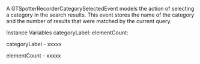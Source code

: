 A GTSpotterRecorderCategorySelectedEvent  models the action of  selecting a category in the search results. This event stores the name of the category and the number of results that were matched by the current query.

Instance Variables
	categoryLabel:		<Object>
	elementCount:		<Object>

categoryLabel
	- xxxxx

elementCount
	- xxxxx
